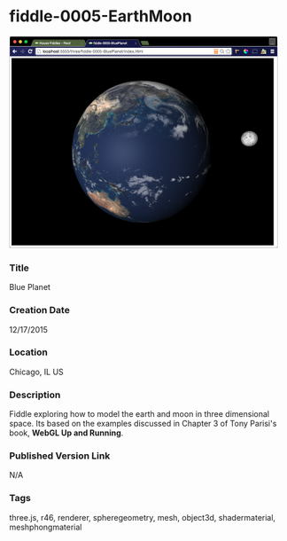 fiddle-0005-EarthMoon
======

![Screenshot](screenshot.png)


### Title

Blue Planet

### Creation Date

12/17/2015


### Location

Chicago, IL US


### Description

Fiddle exploring how to model the earth and moon in three dimensional space.  Its based on the examples discussed in
Chapter 3 of Tony Parisi's book, **WebGL Up and Running**.


### Published Version Link

N/A


### Tags

three.js, r46, renderer, spheregeometry, mesh, object3d, shadermaterial, meshphongmaterial
